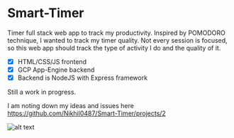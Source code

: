 # Smart-Timer
Timer full stack web app to track my productivity. 
Inspired by POMODORO technique, I wanted to track my timer quality.
Not every session is focused, so this web app should track the type of activity I do and the quality of it.

- [x] HTML/CSS/JS frontend
- [x] GCP App-Engine backend 
- [x] Backend is NodeJS with Express framework

Still a work in progress.

I am noting down my ideas and issues here https://github.com/Nikhil0487/Smart-Timer/projects/2


![alt text](https://github.com/Nikhil0487/Smart-Timer/blob/main/Timer.png)
